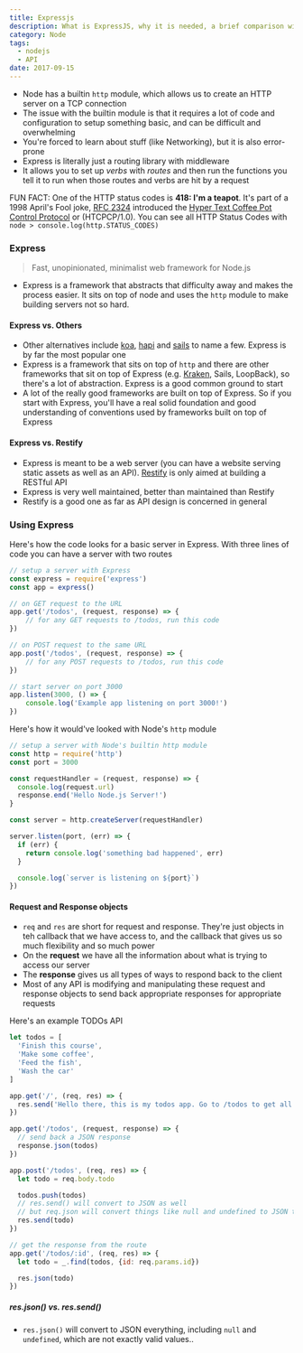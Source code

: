 ```yaml
---
title: Expressjs
description: What is ExpressJS, why it is needed, a brief comparison with other frameworks and code examples
category: Node
tags:
  - nodejs
  - API
date: 2017-09-15
---
```


- Node has a builtin `http` module, which allows us to create an HTTP server on a TCP connection
- The issue with the builtin module is that it requires a lot of code and configuration to setup something basic, and can be difficult and overwhelming
- You're forced to learn about stuff (like Networking), but it is also error-prone
- Express is literally just a routing library with middleware
- It allows you to set up _verbs_ with _routes_ and then run the functions you tell it to run when those routes and verbs are hit by a request

<div class="Post-info">
FUN FACT: One of the HTTP status codes is <strong>418: I'm a teapot</strong>. It's part of a 1998 April's Fool joke, <a href="https://tools.ietf.org/html/rfc2324">RFC 2324</a> introduced the <a href="https://en.wikipedia.org/wiki/Hyper_Text_Coffee_Pot_Control_Protocol">Hyper Text Coffee Pot Control Protocol</a> or (HTCPCP/1.0). 
You can see all HTTP Status Codes with <code>node > console.log(http.STATUS_CODES)</code>
</div>

### Express

> Fast, unopinionated, minimalist web framework for Node.js

- Express is a framework that abstracts that difficulty away and makes the process easier. It sits on top of node and uses the `http` module to make building servers not so hard.

#### Express vs. Others
- Other alternatives include [koa](http://koajs.com/), [hapi](https://hapijs.com/) and [sails](http://sailsjs.com/) to name a few. Express is by far the most popular one
- Express is a framework that sits on top of `http` and there are other frameworks that sit on top of Express (e.g. [Kraken](http://krakenjs.com/), Sails, LoopBack), so there's a lot of abstraction. Express is a good common ground to start
- A lot of the really good frameworks are built on top of Express. So if you start with Express, you'll have a real solid foundation and good understanding of conventions used by frameworks built on top of Express

#### Express vs. Restify
- Express is meant to be a web server (you can have a website serving static assets as well as an API). [Restify](http://restify.com/) is only aimed at building a RESTful API
- Express is very well maintained, better than maintained than Restify
- Restify is a good one as far as API design is concerned in general

### Using Express

Here's how the code looks for a basic server in Express. With three lines of code you can have a server with two routes

```js
// setup a server with Express
const express = require('express')
const app = express()

// on GET request to the URL
app.get('/todos', (request, response) => {
	// for any GET requests to /todos, run this code
})

// on POST request to the same URL 
app.post('/todos', (request, response) => {
	// for any POST requests to /todos, run this code
})

// start server on port 3000
app.listen(3000, () => {
	console.log('Example app listening on port 3000!')
})
```

Here's how it would've looked with Node's `http` module
```js
// setup a server with Node's builtin http module
const http = require('http')  
const port = 3000

const requestHandler = (request, response) => {  
  console.log(request.url)
  response.end('Hello Node.js Server!')
}

const server = http.createServer(requestHandler)

server.listen(port, (err) => {  
  if (err) {
    return console.log('something bad happened', err)
  }

  console.log(`server is listening on ${port}`)
})
```

#### Request and Response objects
- `req` and `res` are short for request and response. They're just objects in teh callback that we have access to, and the callback that gives us so much flexibility and so much power
- On the **request** we have all the information about what is trying to access our server
- The **response** gives us all types of ways to respond back to the client
- Most of any API is modifying and manipulating these request and response objects to send back appropriate responses for appropriate requests

Here's an example TODOs API

```js
let todos = [
  'Finish this course',
  'Make some coffee',
  'Feed the fish',
  'Wash the car'
]

app.get('/', (req, res) => {
  res.send('Hello there, this is my todos app. Go to /todos to get all todo items')
})

app.get('/todos', (request, response) => {
  // send back a JSON response
  response.json(todos)
})

app.post('/todos', (req, res) => {
  let todo = req.body.todo

  todos.push(todos)
  // res.send() will convert to JSON as well
  // but req.json will convert things like null and undefined to JSON too although it's not valid
  res.send(todo)
})

// get the response from the route
app.get('/todos/:id', (req, res) => {
  let todo = _.find(todos, {id: req.params.id})

  res.json(todo)
})
```

##### res.json() vs. res.send()

- `res.json()` will convert to JSON everything, including `null` and `undefined`, which are not exactly valid values..